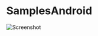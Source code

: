 # SamplesAndroid
![Screenshot](https://github.com/raghunandankavi2010/SamplesAndroid/blob/master/BaseLineGridText/Screenshot_20160218-225834.png)
